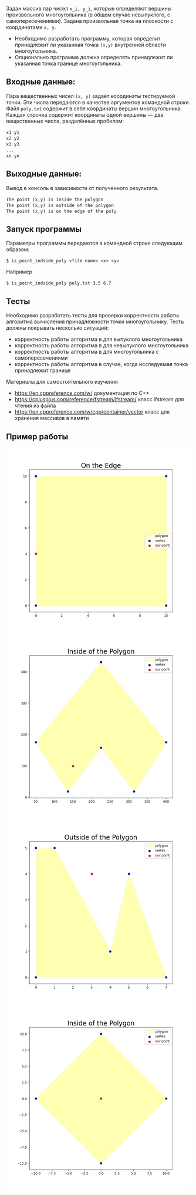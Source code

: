 Задан массив пар чисел `x_i, y_i`, которые определяют вершины произвольного многоугольника (в общем случае невыпуклого, с самопересечениями). Задана произвольная точка на плоскости с координатами `x, y`.

* Необходимо разработать программу, которая определит принадлежит ли указанная точка `(x,y)` внутренней области многоугольника. 
* Опционально программа должна определять  принадлежит ли указанная точка границе многоугольника.

## Входные данные:
Пара вещественных чисел `(x, y)` задаёт координаты тестируемой точки. Эти числа передаются в качестве аргументов командной строки.
Файл `poly.txt` содержит в себе координаты вершин многоугольника. Каждая строчка содержит координаты одной вершины — два вещественных числа, разделённых пробелом:
```
x1 y1
x2 y2
x3 y3
...
xn yn
```

## Выходные данные:
Вывод в консоль в зависимости от полученного результата.
```
The point (x,y) is inside the polygon
The point (x,y) is outside of the polygon
The point (x,y) is on the edge of the poly
```

## Запуск программы
Параметры программы передаются в командной строке следующим образом:
```
$ is_point_indside_poly <file name> <x> <y>
```
Например
```
$ is_point_indside_poly poly.txt 3.5 6.7
```

## Тесты
Необходимо разработать тесты для проверки корректности работы алгоритма вычисления принадлежности точки многоугольнику. Тесты должны покрывать несколько ситуаций:
* корректность работы алгоритма в для выпуклого многоугольника
* корректность работы алгоритма в для невыпуклого многоугольника
* корректность работы алгоритма в для многоугольника с самопересечениями
* корректность работы алгоритма в случае, когда исследуемая точка принадлежит границе

Материалы для самостоятельного изучения
* https://en.cppreference.com/w/ документация по C++
* https://cplusplus.com/reference/fstream/ifstream/ класс ifstream для чтения из файла
* https://en.cppreference.com/w/cpp/container/vector класс для хранения массивов в памяти

## Пример работы 
![](https://github.com/Donskoy-Andrey/Point_In_Polygon/blob/master/data/images/1.png?raw=true)
![](https://github.com/Donskoy-Andrey/Point_In_Polygon/blob/master/data/images/2.png?raw=true)
![](https://github.com/Donskoy-Andrey/Point_In_Polygon/blob/master/data/images/3.png?raw=true)
![](https://github.com/Donskoy-Andrey/Point_In_Polygon/blob/master/data/images/4.png?raw=true)